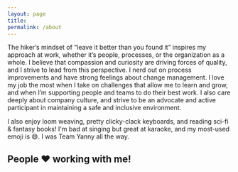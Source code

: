 ```yaml
---
layout: page
title:
permalink: /about
---
```

<div class='add-pad'>

<p>The hiker’s mindset of “leave it better than you found it” inspires my approach at work, whether it’s people, processes, or the organization as a whole. I believe that compassion and curiosity are driving forces of quality, and I strive to lead from this perspective. I nerd out on process improvements and have strong feelings about change management. I love my job the most when I take on challenges that allow me to learn and grow, and when I’m supporting people and teams to do their best work. I also care deeply about company culture, and strive to be an advocate and active participant in maintaining a safe and inclusive environment.</p>

<p>I also enjoy loom weaving, pretty clicky-clack keyboards, and reading sci-fi & fantasy books! I'm bad at singing but great at karaoke, and my most-used emoji is 😄. I was Team Yanny all the way.</p>

</div>

<div id="about-recs">
	<h2>People ♥ working with me!</h2>
<script language="JavaScript">

var Quotation=new Array()

Quotation[0] = "\"She consistently achieves results not only through her own productivity but by lifting others up and empowering those around her.\"";
Quotation[1] = "\"Angela is one of the most professional and empathetic individuals I've had the opportunity to work with in the tech space.\"";
Quotation[2] = "\"Because of Angela, I know what it is like to have a great QA Engineer on your team. At every stage of the project, Angela makes sure it meets the high quality standards.\"";
Quotation[3] = "\"She possesses strong interpersonal and technical skills as well as a high level of dedication to ensuring quality.\"";
Quotation[4] = "\"The definition of excellence in QA engineering and leadership.\"";
Quotation[5] = "\"An amazing person to work with, her laughter brings life to the office.\"";
Quotation[6] = "\"She cares deeply about craft and is fearless in pushing back when she knows we're not living up to our own standards.\"";
Quotation[7] = "\"Angela brings joy, intelligence, and laughter to Metal Toad. She is a community builder and cultural leader.\"";
Quotation[8] = "\"Relentlessly determined, she goes above and beyond to deliver on her commitments and stand up for her ideals.\"";
Quotation[9] = "\"Angela is one of the most dedicated, driven and enthusiastic people I have worked with.\"";
Quotation[10] = "\"Angela has a curious mind that's willing to tackle anything to improve the quality of our digital products.\"";

var Q = Quotation.length;
var whichQuotation=Math.round(Math.random()*(Q-1));
function showQuotation(){document.write(Quotation[whichQuotation]);}
showQuotation();
</script>
</div>
